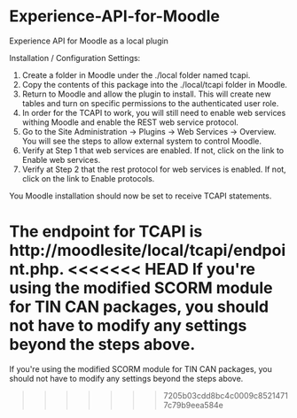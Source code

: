 Experience-API-for-Moodle
=========================

Experience API for Moodle as a local plugin

Installation / Configuration Settings:

1. Create a folder in Moodle under the ./local folder named tcapi.
2. Copy the contents of this package into the ./local/tcapi folder in Moodle.
2. Return to Moodle and allow the plugin to install. This will create new tables and turn on specific permissions to the authenticated user role.
3. In order for the TCAPI to work, you will still need to enable web services withing Moodle and enable the REST web service protocol.
4. Go to the Site Administration -> Plugins -> Web Services -> Overview. You will see the steps to allow external system to control Moodle.
5. Verify at Step 1 that web services are enabled. If not, click on the link to Enable web services.
6. Verify at Step 2 that the rest protocol for web services is enabled. If not, click on the link to Enable protocols.

You Moodle installation should now be set to receive TCAPI statements.

The endpoint for TCAPI is http://moodlesite/local/tcapi/endpoint.php.
<<<<<<< HEAD
If you're using the modified SCORM module for TIN CAN packages, you should not have to modify any settings beyond the steps above.
=======
If you're using the modified SCORM module for TIN CAN packages, you should not have to modify any settings beyond the steps above.
>>>>>>> 7205b03cdd8bc4c0009c85214717c79b9eea584e
